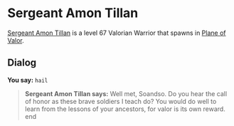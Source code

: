 # Sergeant Amon Tillan



[Sergeant Amon Tillan](/npc/208060) is a level 67 Valorian Warrior that spawns in [Plane of Valor](/zone/208).



## Dialog


**You say:** `hail`





>**Sergeant Amon Tillan says:** Well met, Soandso.  Do you hear the call of honor as these brave soldiers I teach do?  You would do well to learn from the lessons of your ancestors, for valor is its own reward.
end
